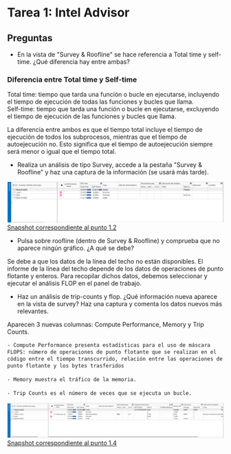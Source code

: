 # Tarea 1: Intel Advisor

## Preguntas
* En la vista de "Survey & Roofline" se hace referencia a Total time y self-time. ¿Qué diferencia hay entre ambas?

### Diferencia entre Total time y Self-time

Total time: tiempo que tarda una función o bucle en ejecutarse, incluyendo el tiempo de ejecución de todas las funciones y bucles que llama.  
Self-time: tiempo que tarda una función o bucle en ejecutarse, excluyendo el tiempo de ejecución de las funciones y bucles que llama.

La diferencia entre ambos es que el tiempo total incluye el tiempo de ejecución de todos los subprocesos, mientras que el tiempo de autoejecución no. Esto significa que el tiempo de autoejecución siempre será menor o igual que el tiempo total.

* Realiza un análisis de tipo Survey, accede a  la pestaña "Survey & Roofline" y haz una captura de la información (se usará más tarde).

![Captura correspondiente al punto 1.2](1.2.png)
[Snapshot correspondiente al punto 1.2](Tarea1.2.advixeexpz)

* Pulsa sobre roofline (dentro de Survey & Roofline) y comprueba que no aparece ningún gráfico. ¿A qué se debe?

Se debe a que los datos de la línea del techo no están disponibles. El informe de la línea del techo depende de los datos de operaciones de punto flotante y enteros. Para recopilar dichos datos, debemos seleccionar y ejecutar el análisis FLOP en el panel de trabajo.
  
* Haz un análisis de trip-counts y flop. ¿Qué información nueva aparece en la vista de survey? Haz una captura y comenta
los datos nuevos más relevantes.

Aparecen 3 nuevas columnas: Compute Performance, Memory y Trip Counts.

    - Compute Performance presenta estadísticas para el uso de máscara FLOPS: número de operaciones de punto flotante que se realizan en el código entre el tiempo transcurrido, relación entre las operaciones de punto flotante y los bytes trasferidos

    - Memory muestra el tráfico de la memoria. 

    - Trip Counts es el número de veces que se ejecuta un bucle.

![Captura correspondiente al punto 1.4](1.4.png)
[Snapshot correspondiente al punto 1.4](Tarea1.4.advixeexpz)